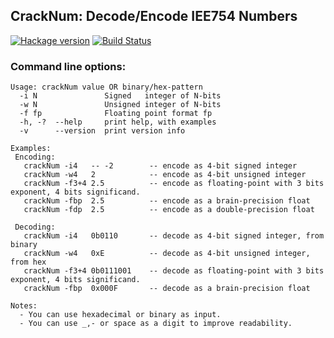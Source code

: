 ## CrackNum: Decode/Encode IEE754 Numbers

[![Hackage version](http://img.shields.io/hackage/v/crackNum.svg?label=Hackage)](http://hackage.haskell.org/package/crackNum)
[![Build Status](http://img.shields.io/travis/LeventErkok/crackNum.svg?label=Build)](http://travis-ci.org/LeventErkok/crackNum)

### Command line options:

    Usage: crackNum value OR binary/hex-pattern
      -i N               Signed   integer of N-bits
      -w N               Unsigned integer of N-bits
      -f fp              Floating point format fp
      -h, -?  --help     print help, with examples
      -v      --version  print version info
    
    Examples:
     Encoding:
       crackNum -i4   -- -2        -- encode as 4-bit signed integer
       crackNum -w4   2            -- encode as 4-bit unsigned integer
       crackNum -f3+4 2.5          -- encode as floating-point with 3 bits exponent, 4 bits significand.
       crackNum -fbp  2.5          -- encode as a brain-precision float
       crackNum -fdp  2.5          -- encode as a double-precision float
    
     Decoding:
       crackNum -i4   0b0110       -- decode as 4-bit signed integer, from binary
       crackNum -w4   0xE          -- decode as 4-bit unsigned integer, from hex
       crackNum -f3+4 0b0111001    -- decode as floating-point with 3 bits exponent, 4 bits significand.
       crackNum -fbp  0x000F       -- decode as a brain-precision float

    Notes:
      - You can use hexadecimal or binary as input.
      - You can use _,- or space as a digit to improve readability.
